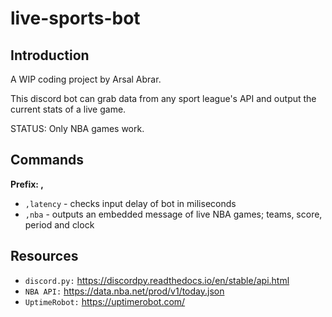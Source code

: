 # live-sports-bot

## Introduction
A WIP coding project by Arsal Abrar. 

This discord bot can grab data from any sport league's API and output the current stats of a live game. 

STATUS: Only NBA games work.

## Commands
**Prefix: ,**
* `,latency` - checks input delay of bot in miliseconds 
* `,nba` - outputs an embedded message of live NBA games; teams, score, period and clock

## Resources
* `discord.py:` https://discordpy.readthedocs.io/en/stable/api.html
* `NBA API:` https://data.nba.net/prod/v1/today.json 
* `UptimeRobot:` https://uptimerobot.com/
